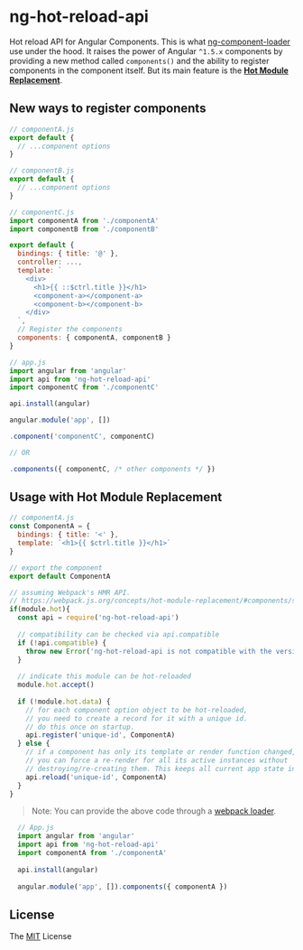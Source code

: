 # ng-hot-reload-api

Hot reload API for Angular Components. This is what [ng-component-loader](https://github.com/owen-it/ng-component-loader) use under the hood. It raises the power of Angular `^1.5.x` components by providing a new method called `components()` and the ability to register components in the component itself. But its main feature is the [**Hot Module Replacement**](https://webpack.js.org/concepts/hot-module-replacement/).

## New ways to register components

```js
// componentA.js
export default {
  // ...component options
}
```

```js
// componentB.js
export default {
  // ...component options
}
```

```js
// componentC.js
import componentA from './componentA'
import componentB from './componentB'

export default {
  bindings: { title: '@' },
  controller: ...,
  template: `
    <div>
      <h1>{{ ::$ctrl.title }}</h1>
      <component-a></component-a>
      <component-b></component-b>
    </div>
  `,
  // Register the components
  components: { componentA, componentB }
}
```

```js
// app.js
import angular from 'angular'
import api from 'ng-hot-reload-api'
import componentC from './componentC'

api.install(angular)

angular.module('app', [])

.component('componentC', componentC)

// OR

.components({ componentC, /* other components */ })
```

## Usage with Hot Module Replacement

```js
// componentA.js
const ComponentA = {
  bindings: { title: '<' },
  template: `<h1>{{ $ctrl.title }}</h1>`
}

// export the component
export default ComponentA

// assuming Webpack's HMR API.
// https://webpack.js.org/concepts/hot-module-replacement/#components/sidebar/sidebar.jsx
if(module.hot){
  const api = require('ng-hot-reload-api')
  
  // compatibility can be checked via api.compatible
  if (!api.compatible) {
    throw new Error('ng-hot-reload-api is not compatible with the version of Angular you are using.')
  }
  
  // indicate this module can be hot-reloaded
  module.hot.accept()
  
  if (!module.hot.data) {
    // for each component option object to be hot-reloaded,
    // you need to create a record for it with a unique id.
    // do this once on startup.
    api.register('unique-id', ComponentA)
  } else {
    // if a component has only its template or render function changed,
    // you can force a re-render for all its active instances without
    // destroying/re-creating them. This keeps all current app state intact.
    api.reload('unique-id', ComponentA)
  }
}
```

> Note: You can provide the above code through a [webpack loader](https://webpack.js.org/concepts/loaders/). 

```js
  // App.js
  import angular from 'angular'
  import api from 'ng-hot-reload-api'
  import componentA from './componentA'
  
  api.install(angular)
  
  angular.module('app', []).components({ componentA })
```

## License

The [MIT](LICENSE) License
